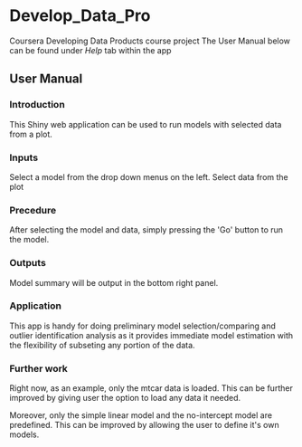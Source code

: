 # Develop_Data_Pro
Coursera Developing Data Products course project
The User Manual below can be found under *Help*  tab within the app

## User Manual
### Introduction
This Shiny web application can be used to run models with selected data from a plot.

### Inputs
Select a model from the drop down menus on the left.
Select data from the plot

### Precedure
After selecting the model and data, simply pressing the 'Go' button to run the model.

### Outputs
Model summary will be output in the bottom right panel.

### Application
This app is handy for doing preliminary model selection/comparing and outlier identification analysis as it provides immediate model estimation with the flexibility of subseting any portion of the data.

### Further work
Right now, as an example, only the mtcar data is loaded. This can be further improved by giving user the option to load any data it needed.

Moreover, only the simple linear model and the no-intercept model are predefined. This can be improved by allowing the user to define it's own models.
